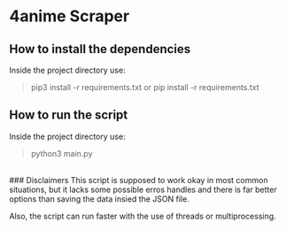 # 4anime Scraper

## How to install the dependencies
Inside the project directory use:

> pip3 install -r requirements.txt
or
> pip install -r requirements.txt


## How to run the script
Inside the project directory use:

> python3 main.py

<br>
### Disclaimers
This script is supposed to work okay in most common situations,
but it lacks some possible erros handles and there is far better options than saving the data insied the JSON file.

Also, the script can run faster with the use of threads or multiprocessing.